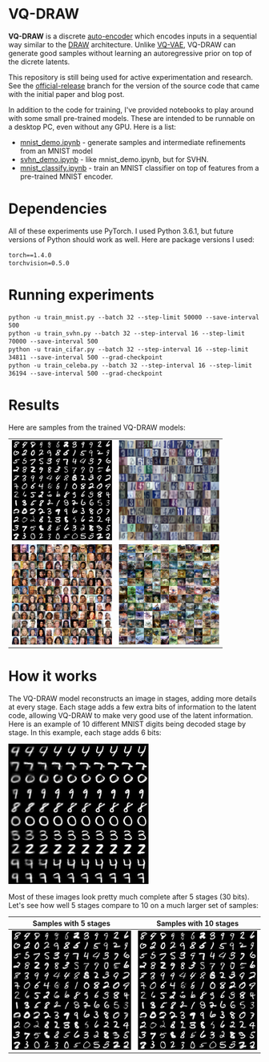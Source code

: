 # VQ-DRAW

**VQ-DRAW** is a discrete [auto-encoder](https://en.wikipedia.org/wiki/Autoencoder) which encodes inputs in a sequential way similar to the [DRAW](https://arxiv.org/abs/1502.04623) architecture. Unlike [VQ-VAE](https://arxiv.org/abs/1711.00937), VQ-DRAW can generate good samples without learning an autoregressive prior on top of the dicrete latents.

This repository is still being used for active experimentation and research. See the [official-release](https://github.com/unixpickle/vq-draw/tree/official-release) branch for the version of the source code that came with the initial paper and blog post.

In addition to the code for training, I've provided notebooks to play around with some small pre-trained models. These are intended to be runnable on a desktop PC, even without any GPU. Here is a list:

 * [mnist_demo.ipynb](mnist_demo.ipynb) - generate samples and intermediate refinements from an MNIST model
 * [svhn_demo.ipynb](svhn_demo.ipynb) - like mnist_demo.ipynb, but for SVHN.
 * [mnist_classify.ipynb](mnist_classify.ipynb) - train an MNIST classifier on top of features from a pre-trained MNIST encoder.

# Dependencies

All of these experiments use PyTorch. I used Python 3.6.1, but future versions of Python should work as well. Here are package versions I used:

```
torch==1.4.0
torchvision=0.5.0
```

# Running experiments

```
python -u train_mnist.py --batch 32 --step-limit 50000 --save-interval 500
python -u train_svhn.py --batch 32 --step-interval 16 --step-limit 70000 --save-interval 500
python -u train_cifar.py --batch 32 --step-interval 16 --step-limit 34811 --save-interval 500 --grad-checkpoint
python -u train_celeba.py --batch 32 --step-interval 16 --step-limit 36194 --save-interval 500 --grad-checkpoint
```

# Results

Here are samples from the trained VQ-DRAW models:

<table>
<tbody>
    <tr>
        <td><img src="images/mnist_samples_60bit.png" width="200"></td>
        <td><img src="images/svhn_samples.png" width="200"></td>
    </tr>
    <tr>
        <td><img src="images/celeb_samples.png" width="200"></td>
        <td><img src="images/cifar_samples.png" width="200"></td>
    </tr>
</tbody>
</table>

# How it works

The VQ-DRAW model reconstructs an image in stages, adding more details at every stage. Each stage adds a few extra bits of information to the latent code, allowing VQ-DRAW to make very good use of the latent information. Here is an example of 10 different MNIST digits being decoded stage by stage. In this example, each stage adds 6 bits:

![Stages of MNIST decoding](images/mnist_stages.png)

Most of these images look pretty much complete after 5 stages (30 bits). Let's see how well 5 stages compare to 10 on a much larger set of samples:

Samples with 5 stages                |  Samples with 10 stages
:-----------------------------------:|:------------------------------------:
![](images/mnist_samples_30bit.png)  |  ![](images/mnist_samples_60bit.png)
